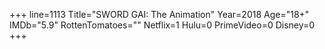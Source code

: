 +++
line=1113
Title="SWORD GAI: The Animation"
Year=2018
Age="18+"
IMDb="5.9"
RottenTomatoes=""
Netflix=1
Hulu=0
PrimeVideo=0
Disney=0
+++


